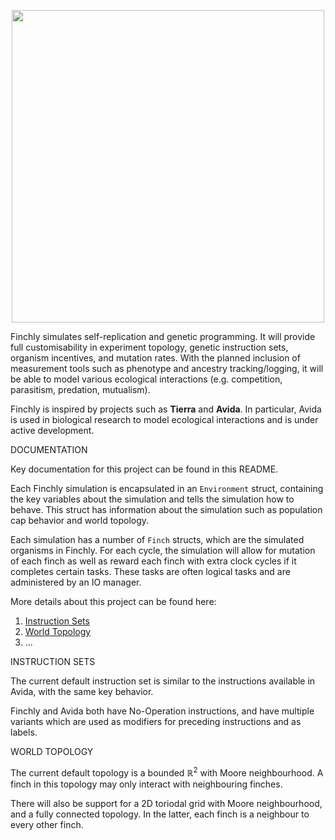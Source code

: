 <p align="center">
  <img src="https://raw.githubusercontent.com/xrctius/finchly/master/finchly_logo.png" width="500px" />
</p>

Finchly simulates self-replication and genetic programming. It will provide full customisability in experiment topology, genetic instruction sets, organism incentives, and mutation rates. With the planned inclusion of measurement tools such as phenotype and ancestry tracking/logging, it will be able to model various ecological interactions (e.g. competition, parasitism, predation, mutualism).


Finchly is inspired by projects such as **Tierra** and **Avida**. In particular, Avida is used in biological research to model ecological interactions and is under active development.

DOCUMENTATION

Key documentation for this project can be found in this README. 

Each Finchly simulation is encapsulated in an `Environment` struct, containing the key variables about the simulation and tells the simulation how to behave. This struct has information about the simulation such as population cap behavior and world topology. 

Each simulation has a number of `Finch` structs, which are the simulated organisms in Finchly. For each cycle, the simulation will allow for mutation of each finch as well as reward each finch with extra clock cycles if it completes certain tasks. These tasks are often logical tasks and are administered by an IO manager.

More details about this project can be found here:

1. [Instruction Sets](#instruction-sets)
2. [World Topology](#world-topology)
3. ...

INSTRUCTION SETS

The current default instruction set is similar to the instructions available in Avida, with the same key behavior.

Finchly and Avida both have No-Operation instructions, and have multiple variants which are used as modifiers for preceding instructions and as labels.

WORLD TOPOLOGY

The current default topology is a bounded $\mathbb{R}^2$ with Moore neighbourhood. A finch in this topology may only interact with neighbouring finches.

There will also be support for a 2D toriodal grid with Moore neighbourhood, and a fully connected topology. In the latter, each finch is a neighbour to every other finch.

 





